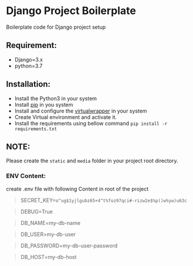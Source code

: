 # Django Project Boilerplate
Boilerplate code for Django project setup 


## Requirement:
- Django=3.x 
- python=3.7

## Installation:
- Install the Python3 in your system
- Install [pip](https://pip.pypa.io/en/stable/installing/) in you system
- Install and configure the [virtualwrapper](https://virtualenvwrapper.readthedocs.io/en/latest/install.html) in your system
- Create Virtual environment and activate it.
- Install the requirements using bellow command
`pip install -r requirements.txt`

## NOTE:
Please create the `static` and `media` folder in your project root directory.

### ENV Content:

create .env file with following Content in root of the project


> SECRET_KEY=`o^ug$1yjlgubz65+4^t%foz97qci#-rizw2e$%p()w%yw)u63c`

> DEBUG=True

> DB_NAME=my-db-name

> DB_USER=my-db-user

> DB_PASSWORD=my-db-user-password

> DB_HOST=my-db-host

